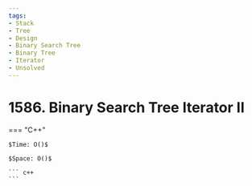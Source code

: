 ```yaml
---
tags:
- Stack
- Tree
- Design
- Binary Search Tree
- Binary Tree
- Iterator
- Unsolved
---
```



# 1586. Binary Search Tree Iterator II

=== "C++"

    $Time: O()$

    $Space: O()$

    ``` c++
    ```